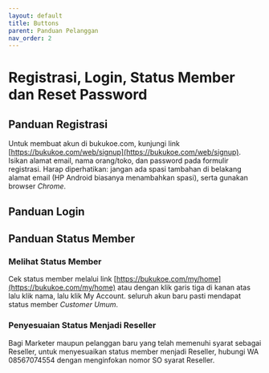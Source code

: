 ```yaml
---
layout: default
title: Buttons
parent: Panduan Pelanggan 
nav_order: 2
---
```

# Registrasi, Login, Status Member dan Reset Password

## Panduan Registrasi

Untuk membuat akun di bukukoe.com, kunjungi link [https://bukukoe.com/web/signup](https://bukukoe.com/web/signup). Isikan alamat email, nama orang/toko, dan password pada formulir registrasi. Harap diperhatikan: jangan ada spasi tambahan di belakang alamat email (HP Android biasanya menambahkan spasi), serta gunakan browser *Chrome*.

## Panduan Login

## Panduan Status Member
### Melihat Status Member
Cek status member melalui link [https://bukukoe.com/my/home](https://bukukoe.com/my/home) atau dengan klik garis tiga di kanan atas lalu klik nama, lalu klik My Account. seluruh akun baru pasti mendapat status member *Customer Umum*.

### Penyesuaian Status Menjadi Reseller
Bagi Marketer maupun pelanggan baru yang telah memenuhi syarat sebagai Reseller, untuk menyesuaikan status member menjadi Reseller, hubungi WA 08567074554 dengan menginfokan nomor SO syarat Reseller.
